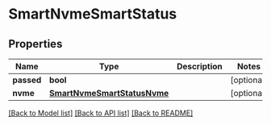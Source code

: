# SmartNvmeSmartStatus

## Properties
Name | Type | Description | Notes
------------ | ------------- | ------------- | -------------
**passed** | **bool** |  | [optional] 
**nvme** | [**SmartNvmeSmartStatusNvme**](SmartNvmeSmartStatusNvme.md) |  | [optional] 

[[Back to Model list]](../README.md#documentation-for-models) [[Back to API list]](../README.md#documentation-for-api-endpoints) [[Back to README]](../README.md)


